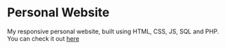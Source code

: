 # Personal Website  

My responsive personal website, built using HTML, CSS, JS, SQL and PHP.  
You can check it out [here](http://ronli.comli.com/)
